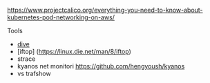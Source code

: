 https://www.projectcalico.org/everything-you-need-to-know-about-kubernetes-pod-networking-on-aws/


Tools
* [dive](https://github.com/wagoodman/dive)
* [iftop] (https://linux.die.net/man/8/iftop)
* strace
* kyanos net monitori https://github.com/hengyoush/kyanos
*  vs trafshow
